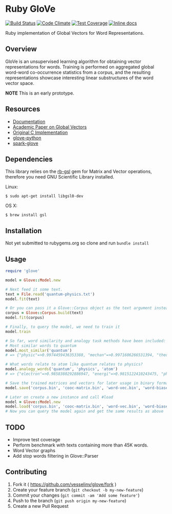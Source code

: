 # Ruby GloVe

[![Build Status](https://travis-ci.org/vesselinv/glove.svg)](https://travis-ci.org/vesselinv/glove)
[![Code Climate](https://codeclimate.com/github/vesselinv/glove/badges/gpa.svg)](https://codeclimate.com/github/vesselinv/glove)
[![Test Coverage](https://codeclimate.com/github/vesselinv/glove/badges/coverage.svg)](https://codeclimate.com/github/vesselinv/glove)
[![Inline docs](http://inch-ci.org/github/vesselinv/glove.svg?branch=master)](http://inch-ci.org/github/vesselinv/glove)

Ruby implementation of Global Vectors for Word Representations.

## Overview

GloVe is an unsupervised learning algorithm for obtaining vector representations for words. Training is performed on aggregated global word-word co-occurrence statistics from a corpus, and the resulting representations showcase interesting linear substructures of the word vector space.

**NOTE** This is an early prototype.

## Resources

- [Documentation](http://www.rubydoc.info/github/vesselinv/glove)
- [Academic Paper on Global Vectors](http://nlp.stanford.edu/projects/glove/glove.pdf)
- [Original C Implementation](http://nlp.stanford.edu/projects/glove/)
- [glove-python](https://github.com/maciejkula/glove-python)
- [spark-glove](https://github.com/petro-rudenko/spark-glove)

## Dependencies

This library relies on the [rb-gsl](http://blackwinter.github.io/rb-gsl) gem for Matrix and Vector operations, therefore you need GNU Scientific Library installed.

Linux:

    $ sudo apt-get install libgsl0-dev

OS X:

    $ brew install gsl

## Installation

Not yet submitted to rubygems.org so clone and run `bundle install`

## Usage

```ruby
require 'glove'

model = Glove::Model.new

# Next feed it some text.
text = File.read('quantum-physics.txt')
model.fit(text)

# Or you can pass it a Glove::Corpus object as the text argument instead
corpus = Glove::Corpus.build(text)
model.fit(corpus)

# Finally, to query the model, we need to train it
model.train

# So far, word similarity and analogy task methods have been included:
# Most similar words to quantum
model.most_similar('quantum')
# => {"physic"=>0.9974459436353388, "mechan"=>0.9971606266531394, "theori"=>0.9965966776283189}

# What words relate to atom like quantum relates to physics?
model.analogy_words('quantum', 'physics', 'atom')
# => {"electron"=>0.9858380292886947, "energi"=>0.9815122410243475, "photon"=>0.9665073849076669}

# Save the trained matrices and vectors for later usage in binary formats
model.save('corpus.bin', 'cooc-matrix.bin', 'word-vec.bin', 'word-biases.bin')

# Later on create a new instance and call #load
model = Glove::Model.new
model.load('corpus.bin', 'cooc-matrix.bin', 'word-vec.bin', 'word-biases.bin')
# Now you can query the model again and get the same results as above
```

## TODO

- Improve test coverage
- Perform benchmark with texts containing more than 45K words.
- Word Vector graphs
- Add stop words filtering in Glove::Parser

## Contributing

1. Fork it ( https://github.com/vesselinv/glove/fork )
2. Create your feature branch (`git checkout -b my-new-feature`)
3. Commit your changes (`git commit -am 'Add some feature'`)
4. Push to the branch (`git push origin my-new-feature`)
5. Create a new Pull Request
